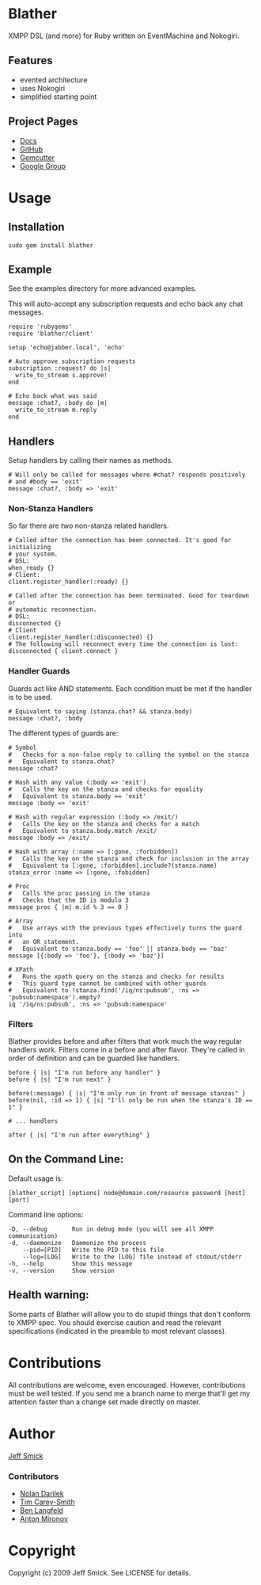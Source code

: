 # Blather

XMPP DSL (and more) for Ruby written on EventMachine and Nokogiri.

## Features

* evented architecture
* uses Nokogiri
* simplified starting point

## Project Pages

* [Docs](http://blather.squishtech.com)
* [GitHub](https://github.com/sprsquish/blather)
* [Gemcutter](http://gemcutter.org/gems/blather)
* [Google Group](http://groups.google.com/group/xmpp-blather)

# Usage

## Installation

    sudo gem install blather

## Example

See the examples directory for more advanced examples.

This will auto-accept any subscription requests and echo back any chat messages.

    require 'rubygems'
    require 'blather/client'

    setup 'echo@jabber.local', 'echo'

    # Auto approve subscription requests
    subscription :request? do |s|
      write_to_stream s.approve!
    end

    # Echo back what was said
    message :chat?, :body do |m|
      write_to_stream m.reply
    end

## Handlers

Setup handlers by calling their names as methods.

    # Will only be called for messages where #chat? responds positively
    # and #body == 'exit'
    message :chat?, :body => 'exit'

### Non-Stanza Handlers

So far there are two non-stanza related handlers.

    # Called after the connection has been connected. It's good for initializing
    # your system.
    # DSL:
    when_ready {}
    # Client:
    client.register_handler(:ready) {}

    # Called after the connection has been terminated. Good for teardown or
    # automatic reconnection.
    # DSL:
    disconnected {}
    # Client
    client.register_handler(:disconnected) {}
    # The following will reconnect every time the connection is lost:
    disconnected { client.connect }

### Handler Guards

Guards act like AND statements. Each condition must be met if the handler is to
be used.

    # Equivalent to saying (stanza.chat? && stanza.body)
    message :chat?, :body

The different types of guards are:

    # Symbol
    #   Checks for a non-false reply to calling the symbol on the stanza
    #   Equivalent to stanza.chat?
    message :chat?

    # Hash with any value (:body => 'exit')
    #   Calls the key on the stanza and checks for equality
    #   Equivalent to stanza.body == 'exit'
    message :body => 'exit'

    # Hash with regular expression (:body => /exit/)
    #   Calls the key on the stanza and checks for a match
    #   Equivalent to stanza.body.match /exit/
    message :body => /exit/

    # Hash with array (:name => [:gone, :forbidden])
    #   Calls the key on the stanza and check for inclusion in the array
    #   Equivalent to [:gone, :forbidden].include?(stanza.name)
    stanza_error :name => [:gone, :fobidden]

    # Proc
    #   Calls the proc passing in the stanza
    #   Checks that the ID is modulo 3
    message proc { |m| m.id % 3 == 0 }

    # Array
    #   Use arrays with the previous types effectively turns the guard into
    #   an OR statement.
    #   Equivalent to stanza.body == 'foo' || stanza.body == 'baz'
    message [{:body => 'foo'}, {:body => 'baz'}]

    # XPath
    #   Runs the xpath query on the stanza and checks for results
    #   This guard type cannot be combined with other guards
    #   Equivalent to !stanza.find('/iq/ns:pubsub', :ns => 'pubsub:namespace').empty?
    iq '/iq/ns:pubsub', :ns => 'pubsub:namespace'

### Filters

Blather provides before and after filters that work much the way regular
handlers work. Filters come in a before and after flavor. They're called in
order of definition and can be guarded like handlers.

    before { |s| "I'm run before any handler" }
    before { |s| "I'm run next" }

    before(:message) { |s| "I'm only run in front of message stanzas" }
    before(nil, :id => 1) { |s| "I'll only be run when the stanza's ID == 1" }

    # ... handlers

    after { |s| "I'm run after everything" }

## On the Command Line:

Default usage is:

    [blather_script] [options] node@domain.com/resource password [host] [port]

Command line options:

    -D, --debug       Run in debug mode (you will see all XMPP communication)
    -d, --daemonize   Daemonize the process
        --pid=[PID]   Write the PID to this file
        --log=[LOG]   Write to the [LOG] file instead of stdout/stderr
    -h, --help        Show this message
    -v, --version     Show version

## Health warning:

Some parts of Blather will allow you to do stupid things that don't conform to XMPP
spec. You should exercise caution and read the relevant specifications (indicated in
the preamble to most relevant classes).

# Contributions

All contributions are welcome, even encouraged. However, contributions must be
well tested. If you send me a branch name to merge that'll get my attention faster
than a change set made directly on master.

# Author

[Jeff Smick](http://github.com/sprsquish)

### Contributors

* [Nolan Darilek](http://github.com/thewordnerd)
* [Tim Carey-Smith](http://github.com/halorgium)
* [Ben Langfeld](http://github.com/benlangfeld)
* [Anton Mironov](http://github.com/mironov)

# Copyright

Copyright (c) 2009 Jeff Smick. See LICENSE for details.
